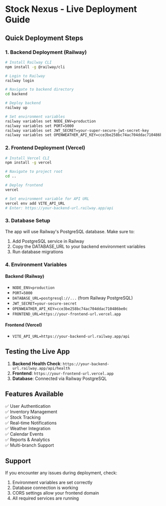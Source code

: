 # Stock Nexus - Live Deployment Guide

## Quick Deployment Steps

### 1. Backend Deployment (Railway)

```bash
# Install Railway CLI
npm install -g @railway/cli

# Login to Railway
railway login

# Navigate to backend directory
cd backend

# Deploy backend
railway up

# Set environment variables
railway variables set NODE_ENV=production
railway variables set PORT=5000
railway variables set JWT_SECRET=your-super-secure-jwt-secret-key
railway variables set OPENWEATHER_API_KEY=cce3be258bc74ac704ddac710486be0c
```

### 2. Frontend Deployment (Vercel)

```bash
# Install Vercel CLI
npm install -g vercel

# Navigate to project root
cd ..

# Deploy frontend
vercel

# Set environment variable for API URL
vercel env add VITE_API_URL
# Enter: https://your-backend-url.railway.app/api
```

### 3. Database Setup

The app will use Railway's PostgreSQL database. Make sure to:

1. Add PostgreSQL service in Railway
2. Copy the DATABASE_URL to your backend environment variables
3. Run database migrations

### 4. Environment Variables

#### Backend (Railway)
- `NODE_ENV=production`
- `PORT=5000`
- `DATABASE_URL=postgresql://...` (from Railway PostgreSQL)
- `JWT_SECRET=your-secure-secret`
- `OPENWEATHER_API_KEY=cce3be258bc74ac704ddac710486be0c`
- `FRONTEND_URL=https://your-frontend-url.vercel.app`

#### Frontend (Vercel)
- `VITE_API_URL=https://your-backend-url.railway.app/api`

## Testing the Live App

1. **Backend Health Check**: `https://your-backend-url.railway.app/api/health`
2. **Frontend**: `https://your-frontend-url.vercel.app`
3. **Database**: Connected via Railway PostgreSQL

## Features Available

✅ User Authentication  
✅ Inventory Management  
✅ Stock Tracking  
✅ Real-time Notifications  
✅ Weather Integration  
✅ Calendar Events  
✅ Reports & Analytics  
✅ Multi-branch Support  

## Support

If you encounter any issues during deployment, check:
1. Environment variables are set correctly
2. Database connection is working
3. CORS settings allow your frontend domain
4. All required services are running
